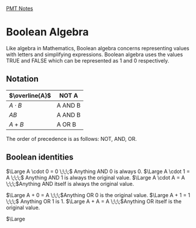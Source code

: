 [PMT Notes](https://www.physicsandmathstutor.com/pdf-pages/?pdf=https%3A%2F%2Fpmt.physicsandmathstutor.com%2Fdownload%2FComputer-Science%2FA-level%2FNotes%2FAQA%2F06-Fundamentals-of-Computer-Systems%2FAdvanced%2F6.5.%20Boolean%20Algebra%20-%20Advanced.pdf)

# Boolean Algebra

Like algebra in Mathematics, Boolean algebra concerns representing values with letters and simplifying expressions. Boolean algebra uses the values TRUE and FALSE which can be represented as $1$ and $0$ respectively.

## Notation

| $\overline{A}$ | NOT A   |
| -------------- | ------- |
| $A \cdot B$    | A AND B |
| $AB$           | A AND B |
| $A + B$        | A OR B  |

The order of precedence is as follows: NOT, AND, OR.

## Boolean identities

$\Large A \cdot 0 = 0 \;\;\;$  Anything AND 0 is always 0.
$\Large A \cdot 1 = A \;\;\;$ Anything AND 1 is always the original value.
$\Large A \cdot A = A \;\;\;$Anything AND itself is always the original value.

$\Large A + 0 = A \;\;\;$Anything OR 0 is the original value.
$\Large A + 1 = 1 \;\;\;$ Anything OR 1 is 1.
$\Large A + A = A \;\;\;$Anything OR itself is the original value.

$\Large 
